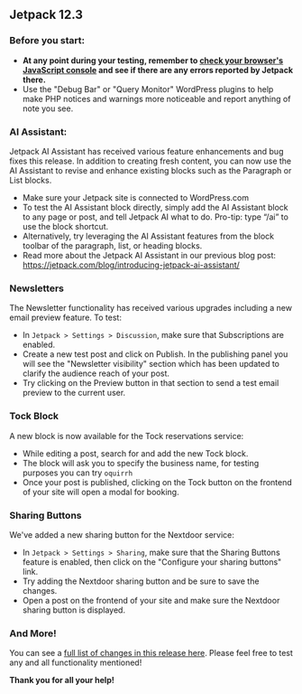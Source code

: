 ## Jetpack 12.3

### Before you start:

- **At any point during your testing, remember to [check your browser's JavaScript console](https://wordpress.org/support/article/using-your-browser-to-diagnose-javascript-errors/#step-3-diagnosis) and see if there are any errors reported by Jetpack there.**
- Use the "Debug Bar" or "Query Monitor" WordPress plugins to help make PHP notices and warnings more noticeable and report anything of note you see.

### AI Assistant:

Jetpack AI Assistant has received various feature enhancements and bug fixes this release. In addition to creating fresh content, you can now use the AI Assistant to revise and enhance existing blocks such as the Paragraph or List blocks.

- Make sure your Jetpack site is connected to WordPress.com
- To test the AI Assistant block directly, simply add the AI Assistant block to any page or post, and tell Jetpack AI what to do. Pro-tip: type “/ai” to use the block shortcut.
- Alternatively, try leveraging the AI Assistant features from the block toolbar of the paragraph, list, or heading blocks.
- Read more about the Jetpack AI Assistant in our previous blog post: https://jetpack.com/blog/introducing-jetpack-ai-assistant/

### Newsletters

The Newsletter functionality has received various upgrades including a new email preview feature. To test:

- In `Jetpack > Settings > Discussion`, make sure that Subscriptions are enabled.
- Create a new test post and click on Publish. In the publishing panel you will see the "Newsletter visibility" section which has been updated to clarify the audience reach of your post.
- Try clicking on the Preview button in that section to send a test email preview to the current user.

### Tock Block

A new block is now available for the Tock reservations service:

- While editing a post, search for and add the new Tock block.
- The block will ask you to specify the business name, for testing purposes you can try `oquirrh`
- Once your post is published, clicking on the Tock button on the frontend of your site will open a modal for booking.

### Sharing Buttons

We've added a new sharing button for the Nextdoor service:

- In `Jetpack > Settings > Sharing`, make sure that the Sharing Buttons feature is enabled, then click on the "Configure your sharing buttons" link.
- Try adding the Nextdoor sharing button and be sure to save the changes.
- Open a post on the frontend of your site and make sure the Nextdoor sharing button is displayed.

### And More!

You can see a [full list of changes in this release here](https://github.com/Automattic/jetpack/blob/monthly/branch-2023-06-26/projects/plugins/jetpack/CHANGELOG.md). Please feel free to test any and all functionality mentioned! 

**Thank you for all your help!**
